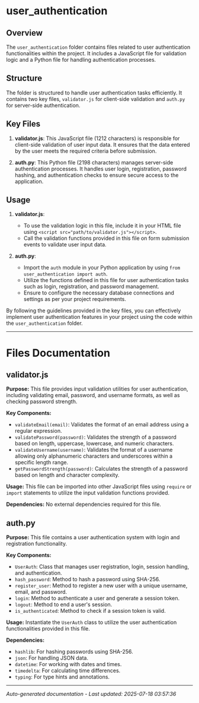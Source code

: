# user_authentication

## Overview
The `user_authentication` folder contains files related to user authentication functionalities within the project. It includes a JavaScript file for validation logic and a Python file for handling authentication processes.

## Structure
The folder is structured to handle user authentication tasks efficiently. It contains two key files, `validator.js` for client-side validation and `auth.py` for server-side authentication.

## Key Files
1. **validator.js**: This JavaScript file (1212 characters) is responsible for client-side validation of user input data. It ensures that the data entered by the user meets the required criteria before submission.
   
2. **auth.py**: This Python file (2198 characters) manages server-side authentication processes. It handles user login, registration, password hashing, and authentication checks to ensure secure access to the application.

## Usage
1. **validator.js**:
   - To use the validation logic in this file, include it in your HTML file using `<script src="path/to/validator.js"></script>`.
   - Call the validation functions provided in this file on form submission events to validate user input data.

2. **auth.py**:
   - Import the `auth` module in your Python application by using `from user_authentication import auth`.
   - Utilize the functions defined in this file for user authentication tasks such as login, registration, and password management.
   - Ensure to configure the necessary database connections and settings as per your project requirements.

By following the guidelines provided in the key files, you can effectively implement user authentication features in your project using the code within the `user_authentication` folder.

---

# Files Documentation

## validator.js

**Purpose:** This file provides input validation utilities for user authentication, including validating email, password, and username formats, as well as checking password strength.

**Key Components:**
- `validateEmail(email)`: Validates the format of an email address using a regular expression.
- `validatePassword(password)`: Validates the strength of a password based on length, uppercase, lowercase, and numeric characters.
- `validateUsername(username)`: Validates the format of a username allowing only alphanumeric characters and underscores within a specific length range.
- `getPasswordStrength(password)`: Calculates the strength of a password based on length and character complexity.

**Usage:** This file can be imported into other JavaScript files using `require` or `import` statements to utilize the input validation functions provided.

**Dependencies:** No external dependencies required for this file.

## auth.py

**Purpose:** This file contains a user authentication system with login and registration functionality.

**Key Components:**
- `UserAuth`: Class that manages user registration, login, session handling, and authentication.
- `hash_password`: Method to hash a password using SHA-256.
- `register_user`: Method to register a new user with a unique username, email, and password.
- `login`: Method to authenticate a user and generate a session token.
- `logout`: Method to end a user's session.
- `is_authenticated`: Method to check if a session token is valid.

**Usage:** Instantiate the `UserAuth` class to utilize the user authentication functionalities provided in this file.

**Dependencies:**
- `hashlib`: For hashing passwords using SHA-256.
- `json`: For handling JSON data.
- `datetime`: For working with dates and times.
- `timedelta`: For calculating time differences.
- `typing`: For type hints and annotations.

---
*Auto-generated documentation - Last updated: 2025-07-18 03:57:36*
